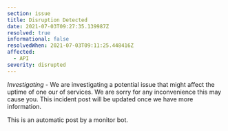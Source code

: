 ```yaml
---
section: issue
title: Disruption Detected
date: 2021-07-03T09:27:35.139987Z
resolved: true
informational: false
resolvedWhen: 2021-07-03T09:11:25.448416Z
affected:
  - API
severity: disrupted
---
```

*Investigating* - We are investigating a potential issue that might affect the uptime of one our of services. We are sorry for any inconvenience this may cause you. This incident post will be updated once we have more information.

This is an automatic post by a monitor bot.
        